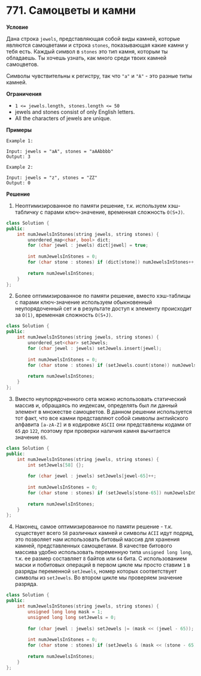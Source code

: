 # 771. Самоцветы и камни

**Условие**

Дана строка `jewels`, представляющая собой виды камней, которые являются самоцветами и строка `stones`, показывающая какие камни у тебя есть. Каждый символ в `stones` это тип камня, которым ты обладаешь. Ты хочешь узнать, как много среди твоих камней самоцветов.

Символы чувствительны к регистру, так что `"a"` и `"A"` - это разные типы камней.

**Ограничения**
- `1 <= jewels.length, stones.length <= 50`
- jewels and stones consist of only English letters.
- All the characters of jewels are unique.


**Примеры**
```
Example 1:

Input: jewels = "aA", stones = "aAAbbbb"
Output: 3

Example 2:

Input: jewels = "z", stones = "ZZ"
Output: 0
```


**Решение**
1. Неоптимизированное по памяти решение, т.к. используем хэш-табличку с парами ключ-значение, временная сложность `O(S+J)`.
```C++
class Solution {
public:
    int numJewelsInStones(string jewels, string stones) {
        unordered_map<char, bool> dict;
        for (char jewel : jewels) dict[jewel] = true;
        
        int numJewelsInStones = 0;
        for (char stone : stones) if (dict[stone]) numJewelsInStones++;
        
        return numJewelsInStones;
    }
};
```

2. Более оптимизированное по памяти решение, вместо хэш-таблицы с парами ключ-значение используем обыкновенный неупорядоченный сет и в результате доступ к элементу происходит за `O(1)`, временная сложность `O(S+J)`.
```C++
class Solution {
public:
    int numJewelsInStones(string jewels, string stones) {
        unordered_set<char> setJewels;
        for (char jewel : jewels) setJewels.insert(jewel);
        
        int numJewelsInStones = 0;
        for (char stone : stones) if (setJewels.count(stone)) numJewelsInStones++;
        
        return numJewelsInStones;
    }
};
```

3. Вместо неупорядоченного сета можно использовать статический массив и, обращаясь по индексам, определять был ли данный элемент в множестве самоцветов. В данном решении используется тот факт, что все камни представляют собой символы английского алфавита `[a-zA-Z]` и в кодировке `ASCII` они представлены кодами от `65` до `122`, поэтому при проверки наличия камня вычитается значение `65`.
```C++
class Solution {
public:
    int numJewelsInStones(string jewels, string stones) {
        int setJewels[58] {};
        
        for (char jewel : jewels) setJewels[jewel-65]++;
        
        int numJewelsInStones = 0;
        for (char stone : stones) if (setJewels[stone-65]) numJewelsInStones++;
        
        return numJewelsInStones;
    }
};
```

4. Наконец, самое оптимизированное по памяти решение - т.к. существует всего `58` различных камней и символы `ACII` идут подряд, это позволяет нам использовать битовый массив для хранения камней, представленных самоцветами. В качестве битового массива удобно использовать переменную типа `unsigned long long`, т.к. ее размер составляет `8` байтов или `64` бита. С использованием маски и побитовых операций в первом цикле мы просто ставим `1` в разряды переменной `setJewels`, номер которых соответствует символы из `setJewels`. Во втором цикле мы проверяем значение разряда.
```C++
class Solution {
public:
    int numJewelsInStones(string jewels, string stones) {
        unsigned long long mask = 1;
        unsigned long long setJewels = 0;
        
        for (char jewel : jewels) setJewels |= (mask << (jewel - 65));
        
        int numJewelsInStones = 0;
        for (char stone : stones) if (setJewels & (mask << (stone - 65))) numJewelsInStones++;
        
        return numJewelsInStones;
    }
};
```




 


 


